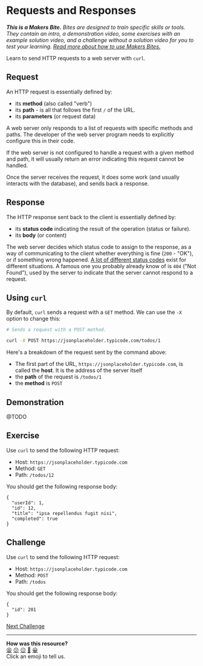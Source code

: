 # Requests and Responses

_**This is a Makers Bite.** Bites are designed to train specific skills or
tools. They contain an intro, a demonstration video, some exercises with an
example solution video, and a challenge without a solution video for you to test
your learning. [Read more about how to use Makers
Bites.](https://github.com/makersacademy/course/blob/main/labels/bites.md)_

Learn to send HTTP requests to a web server with `curl`.

## Request

An HTTP request is essentially defined by:
  * its **method** (also called "verb")
  * its **path** - is all that follows the first `/` of the URL.
  * its **parameters** (or request data)

A web server only responds to a list of requests with specific methods and paths. The developer of the web server program needs to explicitly configure this in their code.

If the web server is not configured to handle a request with a given method and path, it will usually return an error indicating this request cannot be handled.

Once the server receives the request, it does some work (and usually interacts with the database), and sends back a response.

## Response

The HTTP response sent back to the client is essentially defined by:
  * its **status code** indicating the result of the operation (status or failure).
  * its **body** (or content)

The web server decides which status code to assign to the response, as a way of communicating to the client whether everything is fine (`200` - "OK"), or if something wrong happened. [A lot of different status codes](https://developer.mozilla.org/en-US/docs/Web/HTTP/Status) exist for different situations. A famous one you probably already know of is `404` ("Not Found"), used by the server to indicate that the server cannot respond to a request.

## Using `curl`

By default, `curl` sends a request with a `GET` method. We can use the `-X` option to change this:

```bash
# Sends a request with a POST method.

curl -X POST https://jsonplaceholder.typicode.com/todos/1
```

Here's a breakdown of the request sent by the command above:
  * The first part of the URL, `https://jsonplaceholder.typicode.com`, is called the **host**. It is the address of the server itself
  * the **path** of the request is `/todos/1`
  * the **method** is `POST` 

## Demonstration

@TODO

## Exercise

Use `curl` to send the following HTTP request:
  * Host: `https://jsonplaceholder.typicode.com`
  * Method: `GET`
  * Path: `/todos/12`

You should get the following response body:
```
{
  "userId": 1,
  "id": 12,
  "title": "ipsa repellendus fugit nisi",
  "completed": true
}
```

<!-- OMITTED -->

## Challenge

Use `curl` to send the following HTTP request:
  * Host: `https://jsonplaceholder.typicode.com`
  * Method: `POST`
  * Path: `/todos`

You should get the following response body:
```
{
  "id": 201
}
```


[Next Challenge](03_request_parameters.md)

<!-- BEGIN GENERATED SECTION DO NOT EDIT -->

---

**How was this resource?**  
[😫](https://airtable.com/shrUJ3t7KLMqVRFKR?prefill_Repository=makersacademy/web-applications&prefill_File=http_bites/02_requests_and_responses.md&prefill_Sentiment=😫) [😕](https://airtable.com/shrUJ3t7KLMqVRFKR?prefill_Repository=makersacademy/web-applications&prefill_File=http_bites/02_requests_and_responses.md&prefill_Sentiment=😕) [😐](https://airtable.com/shrUJ3t7KLMqVRFKR?prefill_Repository=makersacademy/web-applications&prefill_File=http_bites/02_requests_and_responses.md&prefill_Sentiment=😐) [🙂](https://airtable.com/shrUJ3t7KLMqVRFKR?prefill_Repository=makersacademy/web-applications&prefill_File=http_bites/02_requests_and_responses.md&prefill_Sentiment=🙂) [😀](https://airtable.com/shrUJ3t7KLMqVRFKR?prefill_Repository=makersacademy/web-applications&prefill_File=http_bites/02_requests_and_responses.md&prefill_Sentiment=😀)  
Click an emoji to tell us.

<!-- END GENERATED SECTION DO NOT EDIT -->
